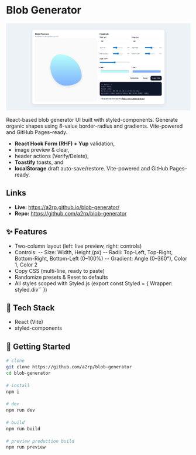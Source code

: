 # Blob Generator

![alt text](image-1.png)

React-based blob generator UI built with styled-components.
Generate organic shapes using 8-value border-radius and gradients. Vite-powered and GitHub Pages–ready.

-   **React Hook Form (RHF) + Yup** validation,
-   image preview & clear,
-   header actions (Verify/Delete),
-   **Toastify** toasts, and
-   **localStorage** draft auto-save/restore.
    Vite-powered and GitHub Pages–ready.

## Links

-   **Live:** https://a2rp.github.io/blob-generator/
-   **Repo:** https://github.com/a2rp/blob-generator

## ✨ Features

-   Two-column layout (left: live preview, right: controls)
-   Controls:
    -- Size: Width, Height (px)
    -- Radii: Top-Left, Top-Right, Bottom-Right, Bottom-Left (0–100%)
    -- Gradient: Angle (0–360°), Color 1, Color 2
-   Copy CSS (multi-line, ready to paste)
-   Randomize presets & Reset to defaults
-   All styles scoped with Styled.js (export const Styled = { Wrapper: styled.div`` })

## 🧱 Tech Stack

-   React (Vite)
-   styled-components

## 🚀 Getting Started

```bash
# clone
git clone https://github.com/a2rp/blob-generator
cd blob-generator

# install
npm i

# dev
npm run dev

# build
npm run build

# preview production build
npm run preview
```
